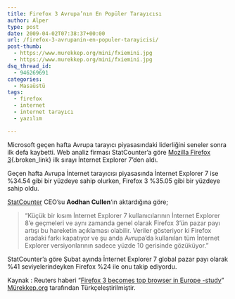 ```yaml
---
title: Firefox 3 Avrupa’nın En Popüler Tarayıcısı
author: Alper
type: post
date: 2009-04-02T07:38:37+00:00
url: /firefox-3-avrupanin-en-populer-tarayicisi/
post-thumb:
  - https://www.murekkep.org/mini/fxiemini.jpg
  - https://www.murekkep.org/mini/fxiemini.jpg
dsq_thread_id:
  - 946269691
categories:
  - Masaüstü
tags:
  - firefox
  - internet
  - internet tarayıcı
  - yazılım

---
```

Microsoft geçen hafta Avrupa tarayıcı piyasasındaki liderliğini seneler sonra ilk defa kaybetti. Web analiz firması StatCounter&#8217;a göre [Mozilla Firefox 3][1]{.broken_link} ilk sırayı İnternet Explorer 7&#8217;den aldı. 

Geçen hafta Avrupa İnternet tarayıcısı piyasasında İnternet Explorer 7 ise %34.54 gibi bir yüzdeye sahip olurken, Firefox 3 %35.05 gibi bir yüzdeye sahip oldu. 

[StatCounter][2] CEO&#8217;su **Aodhan Cullen**&#8216;ın aktardığına göre; 

> &#8220;Küçük bir kısım İnternet Explorer 7 kullanıcılarının İnternet Explorer 8&#8217;e geçmeleri ve aynı zamanda genel olarak Firefox 3&#8217;ün pazar payı artışı bu hareketin açıklaması olabilir. Veriler gösteriyor ki Firefox aradaki farkı kapatıyor ve şu anda Avrupa&#8217;da kullanılan tüm İnternet Explorer versiyonlarının sadece yüzde 10 gerisinde gözüküyor.&#8221; 

StatCounter&#8217;a göre Şubat ayında İnternet Explorer 7 global pazar payı olarak %41 seviyelerindeyken Firefox %24 ile onu takip ediyordu. 

Kaynak : Reuters haberi &#8220;<a href="https://www.reuters.com/article/technology-media-telco-SP/idUSLV51577320090331" target="_blank">Firefox 3 becomes top browser in Europe -study</a>&#8221; [Mürekkep.org][3] tarafından Türkçeleştirilmiştir.

 [1]: https://www.mozilla-europe.org/tr/firefox/
 [2]: https://www.statcounter.com/
 [3]: https://www.murekkep.org/